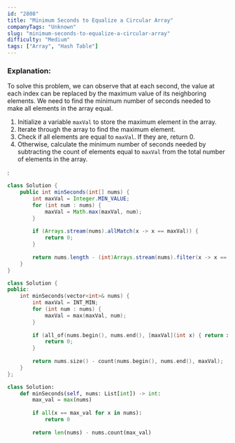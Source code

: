 ```yaml
---
id: "2808"
title: "Minimum Seconds to Equalize a Circular Array"
companyTags: "Unknown"
slug: "minimum-seconds-to-equalize-a-circular-array"
difficulty: "Medium"
tags: ["Array", "Hash Table"]
---
```


### Explanation:

To solve this problem, we can observe that at each second, the value at each index can be replaced by the maximum value of its neighboring elements. We need to find the minimum number of seconds needed to make all elements in the array equal.

1. Initialize a variable `maxVal` to store the maximum element in the array.
2. Iterate through the array to find the maximum element.
3. Check if all elements are equal to `maxVal`. If they are, return 0.
4. Otherwise, calculate the minimum number of seconds needed by subtracting the count of elements equal to `maxVal` from the total number of elements in the array.

:

```java
class Solution {
    public int minSeconds(int[] nums) {
        int maxVal = Integer.MIN_VALUE;
        for (int num : nums) {
            maxVal = Math.max(maxVal, num);
        }
        
        if (Arrays.stream(nums).allMatch(x -> x == maxVal)) {
            return 0;
        }
        
        return nums.length - (int)Arrays.stream(nums).filter(x -> x == maxVal).count();
    }
}
```

```cpp
class Solution {
public:
    int minSeconds(vector<int>& nums) {
        int maxVal = INT_MIN;
        for (int num : nums) {
            maxVal = max(maxVal, num);
        }
        
        if (all_of(nums.begin(), nums.end(), [maxVal](int x) { return x == maxVal; })) {
            return 0;
        }
        
        return nums.size() - count(nums.begin(), nums.end(), maxVal);
    }
};
```

```python
class Solution:
    def minSeconds(self, nums: List[int]) -> int:
        max_val = max(nums)
        
        if all(x == max_val for x in nums):
            return 0
        
        return len(nums) - nums.count(max_val)
```